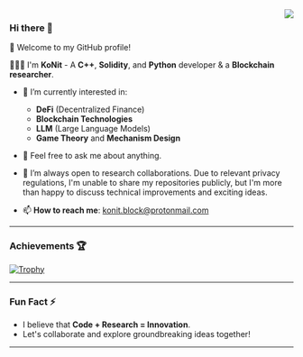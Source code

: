 <a href="https://github.com/KoNit-K">
  <!-- Ensure private contributions and extended stats are included -->
  <img align="right" src="https://github-readme-stats-aznx.vercel.app/api?username=KoNit-K&show_icons=true&include_all_commits=true&count_private=true&theme=radical" />
</a>

### Hi there 👋

🎉 Welcome to my GitHub profile!

👨🏻‍💻 I'm **KoNit** - A **C++**, **Solidity**, and **Python** developer & a **Blockchain researcher**.

- 🔭 I’m currently interested in:
  - **DeFi** (Decentralized Finance)
  - **Blockchain Technologies**
  - **LLM** (Large Language Models)
  - **Game Theory** and **Mechanism Design**
  
- 💬 Feel free to ask me about anything.
  
- 👯 I’m always open to research collaborations. Due to relevant privacy regulations, I'm unable to share my repositories publicly, but I'm more than happy to discuss technical improvements and exciting ideas.
  
- 📫 **How to reach me**: [konit.block@protonmail.com](mailto:konit.block@protonmail.com)

---

### Achievements 🏆

[![Trophy](https://github-readme-stats-aznx.vercel.app/?username=KoNit-K&theme=chalk&margin-w=15&margin-h=15)](https://github.com/ryo-ma/github-profile-trophy)

---


### Fun Fact ⚡

- I believe that **Code + Research = Innovation**.  
- Let's collaborate and explore groundbreaking ideas together!

---

<!--
**KoNit/KoNit** is a ✨ _special_ ✨ repository because its `README.md` (this file) appears on your GitHub profile.

Here are some ideas to get you started:

- 🔭 I’m currently working on ...
- 🌱 I’m currently learning ...
- 👯 I’m looking to collaborate on ...
- 🤔 I’m looking for help with ...
- 💬 Ask me about ...
- 📫 How to reach me: ...
- 😄 Pronouns: ...
- ⚡ Fun fact: ...
-->
